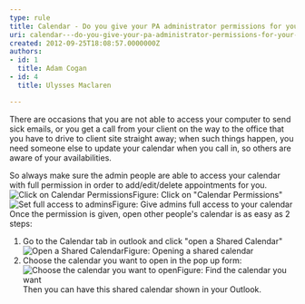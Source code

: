 ```yaml
---
type: rule
title: Calendar - Do you give your PA administrator permissions for your calendar?
uri: calendar---do-you-give-your-pa-administrator-permissions-for-your-calendar
created: 2012-09-25T18:08:57.0000000Z
authors:
- id: 1
  title: Adam Cogan
- id: 4
  title: Ulysses Maclaren

---
```


 
​There are occasions that you are not able to access your computer to send sick emails, or you get a call from your client on the way to the office that you have to drive to client site straight away; when such things happen, you need someone else to update your calendar when you call in, so others are aware of your availabilities.
 
So always make sure the admin people are able to access your calendar with full permission in order to add/edit/delete appointments for you. ​
![Click on Calendar Permissions](/Management/Rules-to-Better-Software-Consultants-Working-in-a-Team/PublishingImages/CalendarPermissions.jpg)Figure: Click on "Calendar Permissions"![Set full access to admins](/Management/Rules-to-Better-Software-Consultants-Working-in-a-Team/PublishingImages/CalendarProperties.jpg)Figure: Give admins full access to your calendar
Once the permission is given, open other people's calendar is as easy as 2 steps:

1. Go to the Calendar tab in outlook and click "open a Shared Calendar"<br>                         ![Open a Shared Calendar](/Management/Rules-to-Better-Software-Consultants-Working-in-a-Team/PublishingImages/OpenSharedCalendar.jpg)Figure: Opening a shared calendar
2. Choose the calendar you want to open in the pop up form:<br>                       ![Choose the calendar you want to open](/Management/Rules-to-Better-Software-Consultants-Working-in-a-Team/PublishingImages/SharedCalendar.jpg)Figure: Find the calendar you want<br>                        Then you can have this shared calendar shown in your Outlook.<br>


